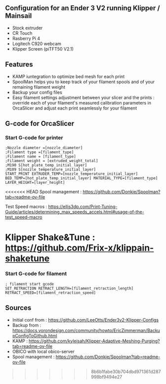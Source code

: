 ## Configuration for an Ender 3 V2 running Klipper / Mainsail
- Stock extruder
- CR Touch
- Rasberry Pi 4
- Logitech C920 webcam
- Klipper Screen (piTFT50 V2.1)



## Features
* KAMP iuntegration to optimize bed mesh for each print
* SpoolMan helps you to keep track of your filament spools and of your remaining filament weight
* Backup your config files
* Easy filament settings adjustment between your slicer and the prints : override each of your filament's measured calibration parameters in OrcaSlicer and adjust each print seamlessly for your filament

## G-code for OrcaSlicer
### Start G-code for printer
```
;Nozzle diameter =[nozzle_diameter]
;Filament type =[filament_type]
;Filament name = [filament_type]
;Filament weight = [extruded_weight_total]
;M190 S[hot_plate_temp_initial_layer]
;M109 S[nozzle_temperature_initial_layer]
START_PRINT EXTRUDER_TEMP=[nozzle_temperature_initial_layer]  BED_TEMP=[hot_plate_temp_initial_layer] MATERIAL_TYPE=[filament_type]  LAYER_HEIGHT=[layer_height]
```

<<<<<<< HEAD
Spool management : https://github.com/Donkie/Spoolman?tab=readme-ov-file

Test Speed macros : https://ellis3dp.com/Print-Tuning-Guide/articles/determining_max_speeds_accels.html#usage-of-the-test_speed-macro

Klipper Shake&Tune : https://github.com/Frix-x/klippain-shaketune
=======
### Start G-code for filament
```
; filament start gcode
SET_RETRACTION RETRACT_LENGTH=[filament_retraction_length] RETRACT_SPEED=[filament_retraction_speed]
```

## Sources
* Initial conf from : https://github.com/LeeOtts/Ender3v2-Klipper-Configs
* Backup from : https://docs.vorondesign.com/community/howto/EricZimmerman/BackupConfigToGithub.html
* KAMP : https://github.com/kyleisah/Klipper-Adaptive-Meshing-Purging?tab=readme-ov-file
* OBICO with local obico-server
* Spool management : https://github.com/Donkie/Spoolman?tab=readme-ov-file
>>>>>>> 8b6b1fabe30b704dbd971361d287998bf9494e27
